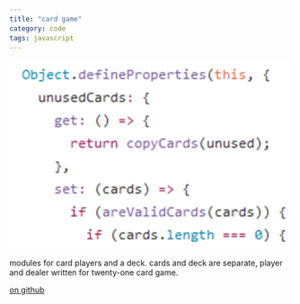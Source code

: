 ```yaml
---
title: "card game"
category: code
tags: javascript
---
```


[![alt code snippet][ref-image]][github-link]

modules for card players and a deck. cards and deck are separate,
player and dealer written for twenty-one card game.

[on github][github-link]

[github-link]: https://github.com/theuggla/twenty-one-card-mechanics
[ref-image]: ../assets/projects/images/twentyone.png
